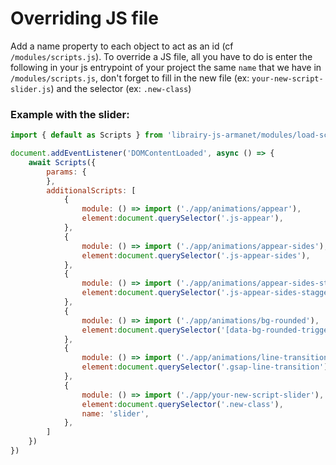 # Overriding JS file

Add a name property to each object to act as an id (cf `/modules/scripts.js`). 
To override a JS file, all you have to do is enter the following in your js entrypoint of your project the same `name` that we have in `/modules/scripts.js`, don't forget to fill in the new file (ex: `your-new-script-slider.js`) and the selector (ex: `.new-class`)

### Example with the slider:
```js
import { default as Scripts } from 'librairy-js-armanet/modules/load-scripts'

document.addEventListener('DOMContentLoaded', async () => {
    await Scripts({
        params: {
        },
        additionalScripts: [
            {
                module: () => import ('./app/animations/appear'),
                element:document.querySelector('.js-appear'),
            },
            {
                module: () => import ('./app/animations/appear-sides'),
                element:document.querySelector('.js-appear-sides'),
            },
            {
                module: () => import ('./app/animations/appear-sides-stagger'),
                element:document.querySelector('.js-appear-sides-stagger-trigger'),
            },
            {
                module: () => import ('./app/animations/bg-rounded'),
                element:document.querySelector('[data-bg-rounded-trigger]'),
            },
            {
                module: () => import ('./app/animations/line-transitions'),
                element:document.querySelector('.gsap-line-transition'),
            },
            {
                module: () => import ('./app/your-new-script-slider'),
                element:document.querySelector('.new-class'),
                name: 'slider',
            },
        ]
    })
})
```
